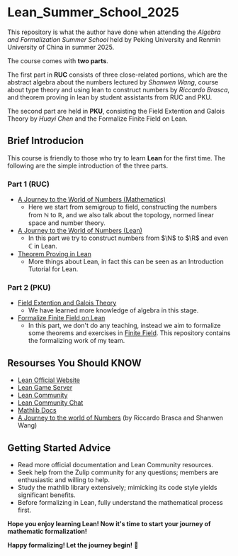 # Lean_Summer_School_2025


This repository is what the author have done when attending the *Algebra and Formalization Summer School* held by Peking University and Renmin University of China in summer 2025. 

The course comes with **two parts**. 

The first part in **RUC** consists of three close-related portions, which are the abstract algebra about the numbers lectured by *Shanwen Wang*, course about type theory and using lean to construct numbers by *Riccardo Brasca*, and theorem proving in lean by student assistants from RUC and PKU. 

The second part are held in **PKU**, consisting the Field Extention and Galois Theory by *Huayi Chen* and the Formalize Finite Field on Lean. 


## Brief Introducion 
This course is friendly to those who try to learn **Lean** for the first time. The following are the simple introduction of the three parts.


### Part 1 (RUC)
- [A Journey to the World of Numbers (Mathematics)](./Math_Notes/Numbers)
  - Here we start from semigroup to field, constructing the numbers from $\mathbb{N}$ to $\mathbb{R}$, and we also talk about the topology, normed linear space and number theory.
- [A Journey to the World of Numbers (Lean)](./Lean_Code/Numbers)
  - In this part we try to construct numbers from $\N$ to $\R$ and even $\mathbb{C}$ in Lean.
- [Theorem Proving in Lean](./Lean_Code/Theorem_Proving_in_Lean/)
  - More things about Lean, in fact this can be seen as an Introduction Tutorial for Lean.


### Part 2 (PKU)
- [Field Extention and Galois Theory](./Math_Notes/Galois_Theory/)
  - We have learned more knowledge of algebra in this stage.
- [Formalize Finite Field on Lean](./Lean_Code/Final_Presentation/)
  - In this part, we don't do any teaching, instead we aim to formalize some theorems and exercises in [Finite Field](https://www.cambridge.org/core/books/finite-fields/75BDAA74ABAE713196E718392B9E5E72). This repository contains the formalizing work of my team.


## Resourses You Should KNOW
- [Lean Official Website](https://lean-lang.org/)
- [Lean Game Server](https://adam.math.hhu.de/)
- [Lean Community](https://leanprover-community.github.io/)
- [Lean Community Chat](https://leanprover.zulipchat.com/)
- [Mathlib Docs](https://leanprover-community.github.io/mathlib4_docs/index.html)
- [A Journey to the world of Numbers](https://riccardobrasca.github.io/Numbers/)  (by Riccardo Brasca and Shanwen Wang)


## Getting Started Advice
- Read more official documentation and Lean Community resources.
- Seek help from the Zulip community for any questions; members are enthusiastic and willing to help.
- Study the mathlib library extensively; mimicking its code style yields significant benefits.
- Before formalizing in Lean, fully understand the mathematical process first.


**Hope you enjoy learning Lean! Now it's time to start your journey of mathematic formalization!**

**Happy formalizing! Let the journey begin!** 🚀



